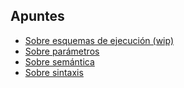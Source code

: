 ## Apuntes
- [Sobre esquemas de ejecución (wip)](./ap_esquem_ejec.pdf)
- [Sobre parámetros](./ap_param.pdf)
- [Sobre semántica](./ap_seman.pdf)
- [Sobre sintaxis](./ap_sintax.pdf)
